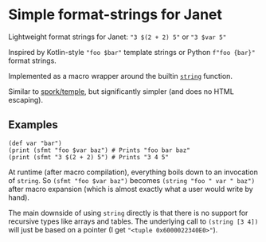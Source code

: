 Simple format-strings for Janet
===============================
Lightweight format strings for Janet: `"3 $(2 + 2) 5"` or `"3 $var 5"`

Inspired by Kotlin-style `"foo $bar"` template strings or Python `f"foo {bar}"` format strings.

Implemented as a macro wrapper around the builtin [`string`](https://janet-lang.org/api/index.html#string) function.

Similar to [spork/temple](https://github.com/janet-lang/spork/blob/master/spork/temple.janet), but significantly simpler (and does no HTML escaping).

## Examples
```janet
(def var "bar")
(print (sfmt "foo $var baz") # Prints "foo bar baz"
(print (sfmt "3 $(2 + 2) 5") # Prints "3 4 5"
```

At runtime (after macro compilation), everything boils down to an invocation of `string`.
So `(sfmt "foo $var baz")` becomes `(string "foo " var " baz")` after macro expansion (which is almost exactly what a user would write by hand). 

The main downside of using `string` directly is that there is no support for recursive types like arrays and tables.
The underlying call to `(string [3 4])` will just be based on a pointer (I get `"<tuple 0x6000022340E0>"`).
